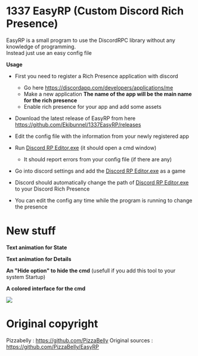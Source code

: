 # 1337 EasyRP (Custom Discord Rich Presence)

EasyRP is a small program to use the DiscordRPC library without any knowledge of programming.  
Instead just use an easy config file

**Usage**
- First you need to register a Rich Presence application with discord
     - Go here https://discordapp.com/developers/applications/me
     - Make a new application **The name of the app will be the main name for the rich presence**
     - Enable rich presence for your app and add some assets
- Download the latest release of EasyRP from here https://github.com/Ekibunnel/1337EasyRP/releases
- Edit the config file with the information from your newly registered app
- Run [Discord RP Editor.exe](https://github.com/Ekibunnel/1337EasyRP/releases) (it should open a cmd window)
    - It should report errors from your config file (if there are any)
- Go into discord settings and add the [Discord RP Editor.exe](https://github.com/Ekibunnel/1337EasyRP/releases) as a game
- Discord should automatically change the path of [Discord RP Editor.exe](https://github.com/Ekibunnel/1337EasyRP/releases) to your Discord Rich Presence

- You can edit the config any time while the program is running to change the presence

# New stuff
**Text animation for State**

**Text animation for Details**

**An "Hide option" to hide the cmd** (usefull if you add this tool to your system Startup)

**A colored interface for the cmd**

<img src="https://i.imgur.com/HsWzZUv.png">

# Original copyright
Pizzabelly : https://github.com/PizzaBelly 
Original sources : https://github.com/PizzaBelly/EasyRP
